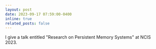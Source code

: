 ```yaml
---
layout: post
date: 2023-09-17 07:59:00-0400
inline: true
related_posts: false
---
```


I give a talk entitled "Research on Persistent Memory Systems" at NCIS 2023.
<!-- <strong style="color: var(--global-award-color);font-size:15px;font-family:monospace;font-weight:900;">Best Paper Award at HPCA 2023</strong> -->
